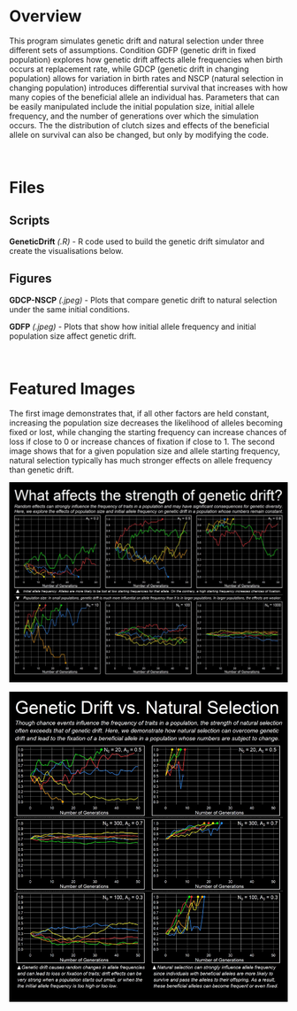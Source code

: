 # Overview

This program simulates genetic drift and natural selection under three different sets of assumptions. Condition GDFP (genetic drift in fixed population) explores how genetic drift affects allele frequencies when birth occurs at replacement rate, while GDCP (genetic drift in changing population) allows for variation in birth rates and NSCP (natural selection in changing population) introduces differential survival that increases with how many copies of the beneficial allele an individual has. Parameters that can be easily manipulated include the initial population size, initial allele frequency, and the number of generations over which the simulation occurs. The the distribution of clutch sizes and effects of the beneficial allele on survival can also be changed, but only by modifying the code.

<br/>

# Files

## Scripts

**GeneticDrift** *(.R)* - R code used to build the genetic drift simulator and create the visualisations below.

## Figures

**GDCP-NSCP** *(.jpeg)* - Plots that compare genetic drift to natural selection under the same initial conditions.

**GDFP** *(.jpeg)* - Plots that show how initial allele frequency and initial population size affect genetic drift.

<br/>

# Featured Images

The first image demonstrates that, if all other factors are held constant, increasing the population size decreases the likelihood of alleles becoming fixed or lost, while changing the starting frequency can increase chances of loss if close to 0 or increase chances of fixation if close to 1. The second image shows that for a given population size and allele starting frequency, natural selection typically has much stronger effects on allele frequency than genetic drift.

<kbd>![](https://github.com/TrevorHD/GeneticDrift/blob/master/Figures/GDFP.jpeg)</kbd>

<kbd>![](https://github.com/TrevorHD/GeneticDrift/blob/master/Figures/GDCP-NSCP.jpeg)</kbd>
